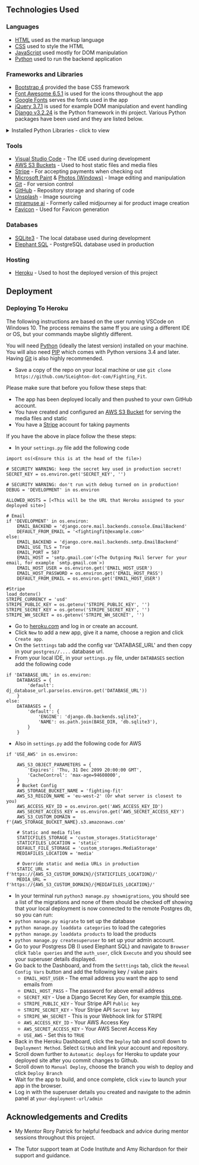 ## Technologies Used
### Languages
- [HTML](https://en.wikipedia.org/wiki/HTML) used as the markup language
- [CSS](https://en.wikipedia.org/wiki/CSS) used to style the HTML
- [JavaScript](https://en.wikipedia.org/wiki/JavaScript) used mostly for DOM manipulation
- [Python](https://en.wikipedia.org/wiki/Python_(programming_language)) used to run the backend application

### Frameworks and Libraries
- [Bootstrap 4](https://getbootstrap.com/docs/4.6/getting-started/introduction/) provided the base CSS framework
- [Font Awesome 6.5.1](https://fontawesome.com/icons) is used for the icons throughout the app
- [Google Fonts](https://fonts.google.com/) serves the fonts used in the app
- [jQuery 3.7.1](https://jquery.com/) is used for example DOM manipulation and event handling
- [Django v3.2.24](https://docs.djangoproject.com/en/3.2/) is the Python framework in thi project. Various Python packages have been used and they are listed below.
<details>
	<summary>Installed Python Libraries - click to view</summary>

Package|Version|Description
---|---|---
asgiref|3.7.2|Essential components for building web applications, especially with Django
boto3|1.34.54|The AWS SDK for Python, used to connect to S3 buckets
botocore|1.34.54|Provides necessary API requests to AWS services
certifi|2024.2.2|Provides Mozilla's CA Bundle for validating SSL certificates
cffi|1.16.0|Provides a means for calling C code from Python using a simple API
charset-normalizer|3.3.2|Aims to replace the chardet library within the requests toolkit
cryptography|42.0.5|A package designed to expose cryptographic primitives and recipes to Python developers
defusedxml|0.7.1|Mitigates XML-related security issues by wrapping standard Python XML parsers with safer implementations
dj-database-url|0.5.0|Parses the DATABASE_URL environment variable to configure Django databases using a single format
Django|3.2.24|The Django framework itself
django-allauth|0.61.1|Provides authentication mechanisms, including social login
django-countries|7.2.1|Offers a country field for Django models and forms
django-crispy-forms|1.14.0|Controls the rendering behaviour of Django forms
django-storages|1.14.2|A collection of custom storage backends for Django, used for Amazon S3 in this project
gunicorn|21.2.0|A Python WSGI HTTP Server for UNIX
idna|3.6|Implements the Internationalized Domain Names in Applications (IDNA) protocol
jmespath|1.0.1|A query language for JSON
oauthlib|3.2.2|A generic implementation of the OAuth request-signing logic
packaging|23.2|Provides core utilities for Python packages
pillow|10.2.0|The friendly PIL fork (Python Imaging Library)
psycopg2|2.9.9|PostgreSQL database adapter
pycparser|2.21|A complete parser of the C language
PyJWT|2.8.0|A Python library for encoding and decoding JSON Web Tokens (JWTs)
python-dateutil|2.9.0.post0|Provides powerful extensions to the standard datetime module
python-dotenv|1.0.1|Reads key-value pairs from a .env file and sets them as environment variables
python3-openid|3.2.0|A set of Python packages to support the use of OpenID
pytz|2024.1|Enables Python programs to work with the Olson timezone database
requests|2.31.0|Simplifies HTTP requests
requests-oauthlib|1.3.1|Provides an easy-to-use interface for making OAuth authenticated requests
s3transfer|0.10.0|A Python library for managing Amazon S3 transfers
setuptools|69.1.1|A stable library designed to facilitate packaging Python projects
six|1.16.0|A Python 2 and 3 compatibility library
sqlparse|0.4.4|A non-validating SQL parser module for Python
stripe|8.4.0|Library for Stripe’s API
typing_extensions|4.10.0|Backports and experimental features for the typing module in Python
tzdata|2024.1|The tzdata package contains data files with rules for various time zones
urllib3|1.25.4|A powerful HTTP client for Python
whitenoise|6.6.0|Simplified static file serving for WSGI applications
</details>

### Tools
-  [Visual Studio Code](https://code.visualstudio.com/) - The IDE used during development
- [AWS S3 Buckets](https://aws.amazon.com/s3/) - Used to host static files and media files
- [Stripe](https://stripe.com/) - For accepting payments when checking out
- [Microsoft Paint](https://en.wikipedia.org/wiki/Microsoft_Paint) & [Photos (Windows)](https://en.wikipedia.org/wiki/Photos_(Windows)) - Image editing and manipulation
- [Git](https://git-scm.com/) - For version control
- [GitHub](https://github.com/) - Repository storage and sharing of code
- [Unsplash](https://unsplash.com/) - Image sourcing
- [miramuse ai](https://miramuseai.net/) - Formerly called midjourney ai for product image creation
- [Favicon](https://favicon.io/) - Used for Favicon generation

### Databases
- [SQLite3](https://www.sqlite.org/index.html) - The local database used during development
- [Elephant SQL](https://www.elephantsql.com/) - PostgreSQL database used in production

### Hosting
- [Heroku](https://www.heroku.com/) - Used to host the deployed version of this project

## Deployment
### Deploying To Heroku
The following instructions are based on the user running VSCode on Windows 10. The process remains the same ff you are using a different IDE or OS, but your commands maybe slightly different.

You will need [Python](https://www.python.org/downloads/) (ideally the latest version) installed on your machine. You will also need [PIP](https://pypi.org/project/pip/) which comes with Python versions 3.4 and later. Having [Git](https://git-scm.com/) is also highly recommended.


- Save a copy of the repo on your local machine or use ``git clone https://github.com/SLeighton-dot-com/Fighting_Fit``.

Please make sure that before you follow these steps that:
- The app has been deployed locally and then pushed to your own GitHub account.
- You have created and configured an [AWS S3 Bucket](https://aws.amazon.com/s3/) for serving the media files and static
- You have a [Stripe](https://stripe.com) account for taking payments

If you have the above in place follow the these steps:
- In your `settings.py` file add the following code
```
import os(<Ensure this is at the head of the file>)

# SECURITY WARNING: keep the secret key used in production secret!
SECRET_KEY = os.environ.get('SECRET_KEY', '')

# SECURITY WARNING: don't run with debug turned on in production!
DEBUG = 'DEVELOPMENT' in os.environ

ALLOWED_HOSTS = [<This will be the URL that Heroku assigned to your deployed site>]

# Email
if 'DEVELOPMENT' in os.environ:
    EMAIL_BACKEND = 'django.core.mail.backends.console.EmailBackend'
    DEFAULT_FROM_EMAIL = '<fightingfit@example.com>'
else:
    EMAIL_BACKEND = 'django.core.mail.backends.smtp.EmailBackend'
    EMAIL_USE_TLS = True
    EMAIL_PORT = 587
    EMAIL_HOST = 'smtp.gmail.com'(<The Outgoing Mail Server for your email, for example `smtp.gmail.com`>)
    EMAIL_HOST_USER = os.environ.get('EMAIL_HOST_USER')
    EMAIL_HOST_PASSWORD = os.environ.get('EMAIL_HOST_PASS')
    DEFAULT_FROM_EMAIL = os.environ.get('EMAIL_HOST_USER')

#Stripe
load_dotenv()
STRIPE_CURRENCY = 'usd'
STRIPE_PUBLIC_KEY = os.getenv('STRIPE_PUBLIC_KEY', '')
STRIPE_SECRET_KEY = os.getenv('STRIPE_SECRET_KEY', '')
STRIPE_WH_SECRET = os.getenv('STRIPE_WH_SECRET', '')
```

- Go to [heroku.com](https://heroku.com) and log in or create an account.
- Click `New` to add a new app, give it a name, choose a region and click `Create app`.
- On the `Setttings`  tab add the config var 'DATABASE_URL' and then copy in your `postgres//....` database url.
- From your local IDE, in your `settings.py` file, under `DATABASES` section add the following code 
```
if 'DATABASE_URL' in os.environ:
    DATABASES = {
        'default': dj_database_url.parse(os.environ.get('DATABASE_URL'))
    }
else:
    DATABASES = {
        'default': {
            'ENGINE': 'django.db.backends.sqlite3',
            'NAME': os.path.join(BASE_DIR, 'db.sqlite3'),
        }
    }
```
- Also in `settings.py` add the following code for AWS
```
if 'USE_AWS' in os.environ:
    
    AWS_S3_OBJECT_PARAMETERS = {
        'Expires': 'Thu, 31 Dec 2099 20:00:00 GMT',
        'CacheControl': 'max-age=94608000',
    }
    # Bucket Config
    AWS_STORAGE_BUCKET_NAME = 'fighting-fit'
    AWS_S3_REGION_NAME = 'eu-west-2' (Or what server is closest to you)
    AWS_ACCESS_KEY_ID = os.environ.get('AWS_ACCESS_KEY_ID')
    AWS_SECRET_ACCESS_KEY = os.environ.get('AWS_SECRET_ACCESS_KEY')
    AWS_S3_CUSTOM_DOMAIN = f'{AWS_STORAGE_BUCKET_NAME}.s3.amazonaws.com'

    # Static and media files
    STATICFILES_STORAGE = 'custom_storages.StaticStorage'
    STATICFILES_LOCATION = 'static'
    DEFAULT_FILE_STORAGE = 'custom_storages.MediaStorage'
    MEDIAFILES_LOCATION = 'media'

    # Override static and media URLs in production
    STATIC_URL = f'https://{AWS_S3_CUSTOM_DOMAIN}/{STATICFILES_LOCATION}/'
    MEDIA_URL = f'https://{AWS_S3_CUSTOM_DOMAIN}/{MEDIAFILES_LOCATION}/'
```
- In your terminal run `python3 manage.py showmigrations`, you should see a list of the migrations and none of them should be checked off showing that your local deployment is now connected to the remote Postgres db, so you can run:
- `python manage.py migrate` to set up the database
- `python manage.py loaddata categories` to load the categories
- `python manage.py loaddata products` to load the products
- `python manage.py createsuperuser` to set up your admin account.
- Go to your Postgress DB (I used Elephant SQL) and navigate to `Browser` click `Table queries` and the `auth_user`, click `Execute` and you should see your superuser details displayed.
- Go back to the Dashboard, and from the `Setttings` tab, click the `Reveal Config Vars` button and add the following key / value pairs
	- `EMAIL_HOST_USER` - The email address you want the app to send emails from
	- `EMAIL_HOST_PASS` - The password for above email address
	- `SECRET_KEY` - Use a Django Secret Key Gen, for example [this one](https://miniwebtool.com/django-secret-key-generator/).
	- `STRIPE_PUBLIC_KEY` - Your Stripe API `Public key`
	- `STRIPE_SECRET_KEY` - Your Stripe API `Secret key`
	- `STRIPE_WH_SECRET` - This is your Webhook link for STRIPE
	- `AWS_ACCESS_KEY_ID` - Your AWS Access Key
	- `AWS_SECRET_ACCESS_KEY` - Your AWS Secret Access Key
	- `USE_AWS` - Set this to `TRUE`
- Back in the Heroku Dashboard, click the `Deploy` tab and scroll down to `Deployment Method`. Select `GitHub` and link your account and repository.
- Scroll down further to `Automatic deploys` for Heroku to update your deployed site after you commit changes to Github. 
- Scroll down to `Manual Deploy`, choose the branch you wish to deploy and click `Deploy Branch`
- Wait for the app to build, and once complete, click `view` to launch your app in the browser.
- Log in with the superuser details you created and navigate to the admin panel at `your-deployment-url/admin`

## Acknowledgements and Credits

* My Mentor Rory Patrick for helpful feedback and advice during mentor sessions throughout this project.

* The Tutor support team at Code Institute and Amy Richardson for their support and guidance.
